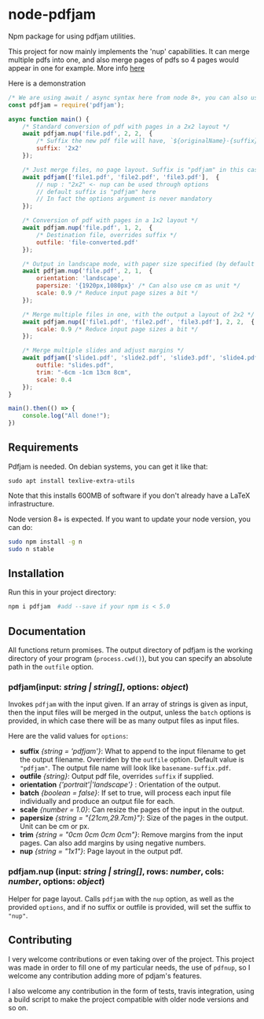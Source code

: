 # node-pdfjam

Npm package for using pdfjam utilities.

This project for now mainly implements the 'nup' capabilities. It can merge multiple pdfs into one,
and also merge pages of pdfs so 4 pages would appear in one for example. More info [here](https://linux.die.net/man/1/pdfnup)

Here is a demonstration

```js
/* We are using await / async syntax here from node 8+, you can also use Promise syntax instead */
const pdfjam = require('pdfjam');

async function main() {
    /* Standard conversion of pdf with pages in a 2x2 layout */
    await pdfjam.nup('file.pdf', 2, 2,  {
        /* Suffix the new pdf file will have, `${originalName}-{suffix}.pdf`, by default is 'nup' */
        suffix: '2x2'
    });

    /* Just merge files, no page layout. Suffix is "pdfjam" in this case */
    await pdfjam(['file1.pdf', 'file2.pdf', 'file3.pdf'],  {
        // nup : "2x2" <- nup can be used through options
        // default suffix is "pdfjam" here
        // In fact the options argument is never mandatory
    });

    /* Conversion of pdf with pages in a 1x2 layout */
    await pdfjam.nup('file.pdf', 1, 2,  {
        /* Destination file, overrides suffix */
        outfile: 'file-converted.pdf'
    });

    /* Output in landscape mode, with paper size specified (by default A4) */
    await pdfjam.nup('file.pdf', 2, 1,  {
        orientation: 'landscape',
        papersize: '{1920px,1080px}' /* Can also use cm as unit */
        scale: 0.9 /* Reduce input page sizes a bit */
    });

    /* Merge multiple files in one, with the output a layout of 2x2 */
    await pdfjam.nup(['file1.pdf', 'file2.pdf', 'file3.pdf'], 2, 2,  {
        scale: 0.9 /* Reduce input page sizes a bit */
    });

    /* Merge multiple slides and adjust margins */
    await pdfjam(['slide1.pdf', 'slide2.pdf', 'slide3.pdf', 'slide4.pdf', 'slide5.pdf'], {
        outfile: "slides.pdf",
        trim: "-6cm -1cm 13cm 8cm",
        scale: 0.4
    });
}

main().then(() => {
    console.log("All done!");
})
```

## Requirements

Pdfjam is needed. On debian systems, you can get it like that:

```
sudo apt install texlive-extra-utils
```

Note that this installs 600MB of software if you don't already have a LaTeX infrastructure.

Node version 8+ is expected. If you want to update your node version, you can do:

```bash
sudo npm install -g n
sudo n stable
```

## Installation

Run this in your project directory:

```bash
npm i pdfjam  #add --save if your npm is < 5.0
```

## Documentation

All functions return promises. The output directory of pdfjam is the working directory of your program (`process.cwd()`),
but you can specify an absolute path in the `outfile` option.

### **pdfjam**(input: *string | string[]*, options: *object*)

Invokes `pdfjam` with the input given. If an array of strings is given as input, then the input files will be merged
in the output, unless the `batch` options is provided, in which case there will be as many output files as input files.

Here are the valid values for `options`:

- **suffix** *{string = 'pdfjam'}*: What to append to the input filename to get the output filename. Overriden by the `outfile` option. Default
  value is `"pdfjam"`. The output file name will look like `basename-suffix.pdf`.
- **outfile** *{string}*: Output pdf file, overrides `suffix` if supplied.
- **orientation** *{'portrait'|'landscape'}* : Orientation of the output.
- **batch** *{boolean = false}*: If set to true, will process each input file individually and produce an output file for each.
- **scale** *{number = 1.0}*: Can resize the pages of the input in the output.
- **papersize** *{string = "{21cm,29.7cm}"}*: Size of the pages in the output. Unit can be cm or px.
- **trim** *{string = "0cm 0cm 0cm 0cm"}*: Remove margins from the input pages. Can also add margins by using negative numbers.
- **nup** *{string = "1x1"}*: Page layout in the output pdf.

### **pdfjam.nup** (input: *string | string[]*, rows: *number*, cols: *number*, options: *object*)

Helper for page layout. Calls `pdfjam` with the `nup` option, as well as the provided `options`, and if no suffix or outfile is provided, will set the suffix to `"nup"`.


## Contributing

I very welcome contributions or even taking over of the project. This project was made in order to fill one
of my particular needs, the use of `pdfnup`, so I welcome any contribution adding more of pdjam's features.

I also welcome any contribution in the form of tests, travis integration, using a build script to make the 
project compatible with older node versions and so on.
